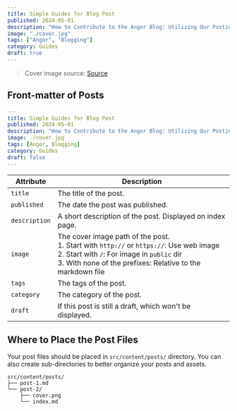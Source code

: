 ```yaml
---
title: Simple Guides for Blog Post
published: 2024-05-01
description: "How to Contribute to the Angor Blog: Utilizing Our Posting Guide"
image: "./cover.jpg"
tags: ["Angor", "Blogging"]
category: Guides
draft: true
---
```


> Cover image source: [Source](./cover.jpg)

## Front-matter of Posts

```yaml
---
title: Simple Guides for Blog Post
published: 2024-05-01
description: "How to Contribute to the Angor Blog: Utilizing Our Posting Guide"
image: ./cover.jpg
tags: [Angor, Blogging]
category: Guides
draft: false
---
```

| Attribute     | Description                                                                                                                                                                                                 |
|---------------|-------------------------------------------------------------------------------------------------------------------------------------------------------------------------------------------------------------|
| `title`       | The title of the post.                                                                                                                                                                                      |
| `published`   | The date the post was published.                                                                                                                                                                            |
| `description` | A short description of the post. Displayed on index page.                                                                                                                                                   |
| `image`       | The cover image path of the post.<br/>1. Start with `http://` or `https://`: Use web image<br/>2. Start with `/`: For image in `public` dir<br/>3. With none of the prefixes: Relative to the markdown file |
| `tags`        | The tags of the post.                                                                                                                                                                                       |
| `category`    | The category of the post.                                                                                                                                                                                   |
| `draft`        | If this post is still a draft, which won't be displayed.                                                                                                                                                    |

## Where to Place the Post Files



Your post files should be placed in `src/content/posts/` directory. You can also create sub-directories to better organize your posts and assets.

```
src/content/posts/
├── post-1.md
└── post-2/
    ├── cover.png
    └── index.md
```